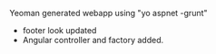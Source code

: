 Yeoman generated webapp using "yo aspnet -grunt" 
- footer look updated
- Angular controller and factory added.